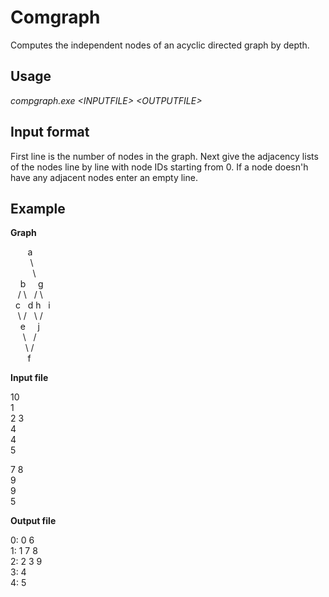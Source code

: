 Comgraph
========

Computes the independent nodes of an acyclic directed graph by depth.

Usage
--------

_compgraph.exe \<INPUTFILE\> \<OUTPUTFILE\>_

Input format
-------------

First line is the number of nodes in the graph. Next give the adjacency lists of the nodes line by line with node IDs starting from 0. If a node doesn'h have any adjacent nodes enter an empty line.

Example
---------

**Graph**

&nbsp;&nbsp;&nbsp;&nbsp;&nbsp;&nbsp;&nbsp;a  
&nbsp;&nbsp;&nbsp;&nbsp;&nbsp;&nbsp;&nbsp;&nbsp;\\  
&nbsp;&nbsp;&nbsp;&nbsp;&nbsp;&nbsp;&nbsp;&nbsp;&nbsp;\\  
&nbsp;&nbsp;&nbsp;&nbsp;b&nbsp;&nbsp;&nbsp;&nbsp;&nbsp;g  
&nbsp;&nbsp;&nbsp;/&nbsp;\\&nbsp;&nbsp;&nbsp;/&nbsp;\\  
&nbsp;&nbsp;c&nbsp;&nbsp;&nbsp;d&nbsp;h&nbsp;&nbsp;&nbsp;i  
&nbsp;&nbsp;&nbsp;\\&nbsp;/&nbsp;&nbsp;&nbsp;\\&nbsp;/  
&nbsp;&nbsp;&nbsp;&nbsp;e&nbsp;&nbsp;&nbsp;&nbsp;&nbsp;j  
&nbsp;&nbsp;&nbsp;&nbsp;&nbsp;\\&nbsp;&nbsp;&nbsp;/  
&nbsp;&nbsp;&nbsp;&nbsp;&nbsp;&nbsp;\\&nbsp;/  
&nbsp;&nbsp;&nbsp;&nbsp;&nbsp;&nbsp;&nbsp;f  

**Input file**

10  
1  
2 3  
4  
4  
5  
  
7 8  
9  
9  
5  

**Output file**

0: 0 6  
1: 1 7 8  
2: 2 3 9  
3: 4  
4: 5  
